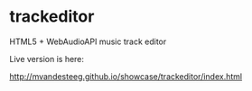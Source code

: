 trackeditor
===========

HTML5 + WebAudioAPI music track editor

Live version is here:

http://mvandesteeg.github.io/showcase/trackeditor/index.html

